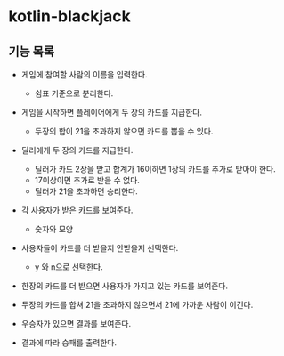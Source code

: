 # kotlin-blackjack

## 기능 목록
- 게임에 참여할 사람의 이름을 입력한다.
    - 쉼표 기준으로 분리한다.
    
- 게임을 시작하면 플레이어에게 두 장의 카드를 지급한다.
    - 두장의 합이 21을 초과하지 않으면 카드를 뽑을 수 있다.

- 딜러에게 두 장의 카드를 지급한다.
    - 딜러가 카드 2장을 받고 합계가 16이하면 1장의 카드를 추가로 받아야 한다.
    - 17이상이면 추가로 받을 수 없다.
    - 딜러가 21을 초과하면 승리한다.
    
- 각 사용자가 받은 카드를 보여준다.
    - 숫자와 모양
    
- 사용자들이 카드를 더 받을지 안받을지 선택한다.
    - y 와 n으로 선택한다.
    
- 한장의 카드를 더 받으면 사용자가 가지고 있는 카드를 보여준다.

- 두장의 카드를 합쳐 21을 초과하지 않으면서 21에 가까운 사람이 이긴다.

- 우승자가 있으면 결과를 보여준다.
 
- 결과에 따라 승패를 출력한다.